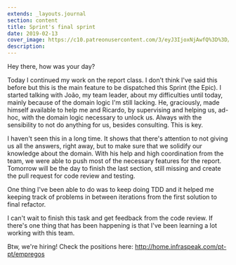 ```yaml
---
extends: _layouts.journal
section: content
title: Sprint's final sprint
date: 2019-02-13
cover_image: https://c10.patreonusercontent.com/3/eyJ3IjoxNjAwfQ%3D%3D/patreon-media/p/post/24682904/cdf476615d18405c86785c10aeebec01/1?token-time=1552176000&token-hash=d2qR7XuUAGZOpP80h-xY_1r2Q-XdXpjkln_X-zq59VM%3D
description: 
---
```


Hey there, how was your day?

Today I continued my work on the report class. I don't think I've said this before but this is the main feature to be dispatched this Sprint (the Epic). I started talking with João, my team leader, about my difficulties until today, mainly because of the domain logic I'm still lacking. He, graciously, made himself available to help me and Ricardo, by supervising and helping us, ad-hoc, with the domain logic necessary to unlock us. Always with the sensibility to not do anything for us, besides consulting. This is key.

I haven't seen this in a long time. It shows that there's attention to not giving us all the answers, right away, but to make sure that we solidify our knowledge about the domain. With his help and high coordination from the team, we were able to push most of the necessary features for the report. Tomorrow will be the day to finish the last section, still missing and create the pull request for code review and testing.

One thing I've been able to do was to keep doing TDD and it helped me keeping track of problems in between iterations from the first solution to final refactor.

I can't wait to finish this task and get feedback from the code review. If there's one thing that has been happening is that I've been learning a lot working with this team.

Btw, we're hiring! Check the positions here: http://home.infraspeak.com/pt-pt/empregos